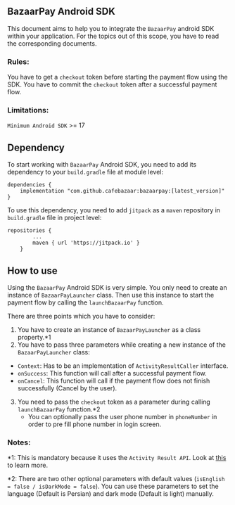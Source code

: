 ## BazaarPay Android SDK

This document aims to help you to integrate the `BazaarPay` android SDK within your application. For the topics out of this scope, you have to read the corresponding documents.

### Rules:
You have to get a `checkout` token before starting the payment flow using the SDK.
You have to commit the `checkout` token after a successful payment flow.

### Limitations:
`Minimum Android SDK` >= 17

## Dependency

To start working with `BazaarPay` Android SDK, you need to add its dependency to your `build.gradle` file at module level:

```
dependencies {
    implementation "com.github.cafebazaar:bazaarpay:[latest_version]"
}
```

To use this dependency, you need to add `jitpack` as a `maven` repository in `build.gradle` file in project level:

```
repositories {
        ...
        maven { url 'https://jitpack.io' }
    }
```

## How to use

Using the `BazaarPay` Android SDK is very simple. You only need to create an instance of `BazaarPayLauncher` class. Then use this instance to start the payment flow by calling the `launchBazaarPay` function.

There are three points which you have to consider:
1. You have to create an instance of `BazaarPayLauncher` as a class property.*1
2. You have to pass three parameters while creating a new instance of the `BazaarPayLauncher` class:
* `Context`: Has to be an implementation of `ActivityResultCaller` interface.
* `onSuccess`: This function will call after a successful payment flow.
* `onCancel`: This function will call if the payment flow does not finish successfully (Cancel by the user).
3. You need to pass the `checkout` token as a parameter during calling `launchBazaarPay` function.*2
    * You can optionally pass the user phone number in `phoneNumber` in order to pre fill phone number in login screen.

### Notes:

*1: This is mandatory because it uses the `Activity Result API`. Look at [this](https://developer.android.com/training/basics/intents/result) to learn more.

*2: There are two other optional parameters with default values (`isEnglish = false / isDarkMode = false`). You can use these parameters to set the language (Default is Persian) and dark mode (Default is light) manually.